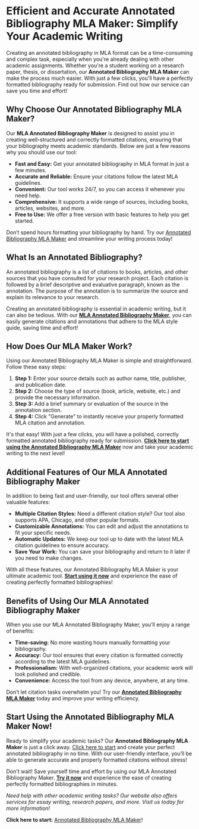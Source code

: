 # Efficient and Accurate Annotated Bibliography MLA Maker: Simplify Your Academic Writing

Creating an annotated bibliography in MLA format can be a time-consuming and complex task, especially when you're already dealing with other academic assignments. Whether you're a student working on a research paper, thesis, or dissertation, our **Annotated Bibliography MLA Maker** can make the process much easier. With just a few clicks, you'll have a perfectly formatted bibliography ready for submission. Find out how our service can save you time and effort!

## Why Choose Our Annotated Bibliography MLA Maker?

Our **MLA Annotated Bibliography Maker** is designed to assist you in creating well-structured and correctly formatted citations, ensuring that your bibliography meets academic standards. Below are just a few reasons why you should use our tool:

- **Fast and Easy:** Get your annotated bibliography in MLA format in just a few minutes.
- **Accurate and Reliable:** Ensure your citations follow the latest MLA guidelines.
- **Convenient:** Our tool works 24/7, so you can access it whenever you need help.
- **Comprehensive:** It supports a wide range of sources, including books, articles, websites, and more.
- **Free to Use:** We offer a free version with basic features to help you get started.

Don’t spend hours formatting your bibliography by hand. Try our [Annotated Bibliography MLA Maker](https://tinyurl.com/topessay?keyword=annotated+bibliography+mla+maker) and streamline your writing process today!

## What Is an Annotated Bibliography?

An annotated bibliography is a list of citations to books, articles, and other sources that you have consulted for your research project. Each citation is followed by a brief descriptive and evaluative paragraph, known as the annotation. The purpose of the annotation is to summarize the source and explain its relevance to your research.

Creating an annotated bibliography is essential in academic writing, but it can also be tedious. With our [**MLA Annotated Bibliography Maker**](https://tinyurl.com/topessay?keyword=annotated+bibliography+mla+maker), you can easily generate citations and annotations that adhere to the MLA style guide, saving time and effort!

## How Does Our MLA Maker Work?

Using our Annotated Bibliography MLA Maker is simple and straightforward. Follow these easy steps:

1. **Step 1:** Enter your source details such as author name, title, publisher, and publication date.
2. **Step 2:** Choose the type of source (book, article, website, etc.) and provide the necessary information.
3. **Step 3:** Add a brief summary or evaluation of the source in the annotation section.
4. **Step 4:** Click "Generate" to instantly receive your properly formatted MLA citation and annotation.

It's that easy! With just a few clicks, you will have a polished, correctly formatted annotated bibliography ready for submission. [**Click here to start using the Annotated Bibliography MLA Maker**](https://tinyurl.com/topessay?keyword=annotated+bibliography+mla+maker) now and take your academic writing to the next level!

## Additional Features of Our MLA Annotated Bibliography Maker

In addition to being fast and user-friendly, our tool offers several other valuable features:

- **Multiple Citation Styles:** Need a different citation style? Our tool also supports APA, Chicago, and other popular formats.
- **Customizable Annotations:** You can edit and adjust the annotations to fit your specific needs.
- **Automatic Updates:** We keep our tool up to date with the latest MLA citation guidelines to ensure accuracy.
- **Save Your Work:** You can save your bibliography and return to it later if you need to make changes.

With all these features, our Annotated Bibliography MLA Maker is your ultimate academic tool. [**Start using it now**](https://tinyurl.com/topessay?keyword=annotated+bibliography+mla+maker) and experience the ease of creating perfectly formatted bibliographies!

## Benefits of Using Our MLA Annotated Bibliography Maker

When you use our MLA Annotated Bibliography Maker, you’ll enjoy a range of benefits:

- **Time-saving:** No more wasting hours manually formatting your bibliography.
- **Accuracy:** Our tool ensures that every citation is formatted correctly according to the latest MLA guidelines.
- **Professionalism:** With well-organized citations, your academic work will look polished and credible.
- **Convenience:** Access the tool from any device, anywhere, at any time.

Don’t let citation tasks overwhelm you! Try our [**Annotated Bibliography MLA Maker**](https://tinyurl.com/topessay?keyword=annotated+bibliography+mla+maker) today and improve your writing efficiency.

## Start Using the Annotated Bibliography MLA Maker Now!

Ready to simplify your academic tasks? Our **Annotated Bibliography MLA Maker** is just a click away. [Click here to start](https://tinyurl.com/topessay?keyword=annotated+bibliography+mla+maker) and create your perfect annotated bibliography in no time. With our user-friendly interface, you’ll be able to generate accurate and properly formatted citations without stress!

Don't wait! Save yourself time and effort by using our MLA Annotated Bibliography Maker. **[Try it now](https://tinyurl.com/topessay?keyword=annotated+bibliography+mla+maker)** and experience the ease of creating perfectly formatted bibliographies in minutes.

_Need help with other academic writing tasks? Our website also offers services for essay writing, research papers, and more. Visit us today for more information!_

**Click here to start:** [Annotated Bibliography MLA Maker](https://tinyurl.com/topessay?keyword=annotated+bibliography+mla+maker)!
